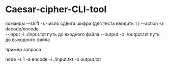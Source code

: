 # Caesar-cipher-CLI-tool
команды 
--shift  -s  число сдвига шифра (для теста вводить 1 )
--action -a  decode/encode  
--input  -i  ./input.txt  путь до входного файла
--output -o  ./output.txt  путь до выходного файла

пример запроса 

node -s 1 -a encode -i ./input.txt  -o output.txt 
